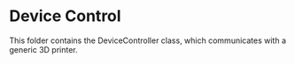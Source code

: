 # Device Control
This folder contains the DeviceController class, which communicates with a generic 3D printer.
